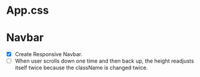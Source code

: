 # App.css

# Navbar

- [x] Create Responsive Navbar.
- [ ] When user scrolls down one time and then back up, the height readjusts itself twice because the className is changed twice.
